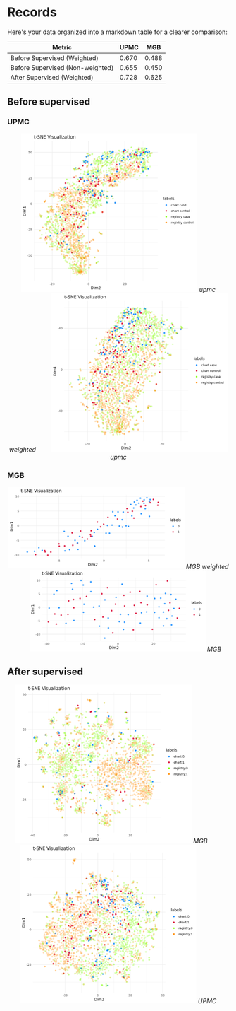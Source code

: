 # Records

Here's your data organized into a markdown table for a clearer comparison:

| Metric        | UPMC  | MGB   |
|---------------|-------|-------|
| Before Supervised (Weighted) | 0.670 | 0.488 |
| Before Supervised (Non-weighted) | 0.655 | 0.450 |
| After Supervised (Weighted)| 0.728 | 0.625 |

## Before supervised
### UPMC
<p align="center">
  <img src="https://github.com/TongHan96/Records/blob/main/pic/upmc_wgt.png" alt="UPMC_wgt" title="Weighted" width="400"/>
  <em>upmc weighted</em>
  &nbsp; &nbsp; &nbsp; &nbsp;
  <img src="https://github.com/TongHan96/Records/blob/main/pic/upmc.png" alt="UPMC" title="Origin" width="400"/>
  <em>upmc</em>
</p>

### MGB
<p align="center">
  <img src="https://github.com/TongHan96/Records/blob/main/pic/mgb_wgt.png" alt="MGB_wgt" title="Weighted" width="400"/>
  <em>MGB weighted</em>
  &nbsp; &nbsp; &nbsp; &nbsp;
  <img src="https://github.com/TongHan96/Records/blob/main/pic/mgb.png" alt="MGB" title="Origin" width="400"/>
  <em>MGB</em>
</p>

## After supervised

<p align="center">
  <img src="https://github.com/TongHan96/Records/blob/main/pic/supervised_mgb.png" alt="MGB" title="Weighted" width="400"/>
  <em>MGB</em>
  &nbsp; &nbsp; &nbsp; &nbsp;
  <img src="https://github.com/TongHan96/Records/blob/main/pic/supervised_upmc.png" alt="UPMC" title="Origin" width="400"/>
  <em>UPMC</em>
</p>

